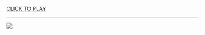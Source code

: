
<a href="https://premium76.site?title=unblocked_games_bloons_tower_defense_2&ref=13M">CLICK TO PLAY</a></h3>
<hr>

<a href="https://premium76.site?title=unblocked_games_bloons_tower_defense_2&ref=13M"><img src="https://clearcache.store/games.png"></a>


